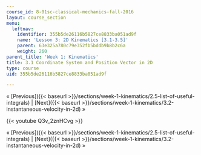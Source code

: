 ```yaml
---
course_id: 8-01sc-classical-mechanics-fall-2016
layout: course_section
menu:
  leftnav:
    identifier: 355b5de26116b5827ce8833ba051ad9f
    name: 'Lesson 3: 2D Kinematics [3.1-3.5]'
    parent: 63e325a780c79e352fb5bddb9b8b2c6a
    weight: 260
parent_title: 'Week 1: Kinematics'
title: 3.1 Coordinate System and Position Vector in 2D
type: course
uid: 355b5de26116b5827ce8833ba051ad9f

---
```


« [Previous]({{< baseurl >}}/sections/week-1-kinematics/2.5-list-of-useful-integrals) | [Next]({{< baseurl >}}/sections/week-1-kinematics/3.2-instantaneous-velocity-in-2d) »

{{< youtube Q3v_2znHCvg >}}

« [Previous]({{< baseurl >}}/sections/week-1-kinematics/2.5-list-of-useful-integrals) | [Next]({{< baseurl >}}/sections/week-1-kinematics/3.2-instantaneous-velocity-in-2d) »
